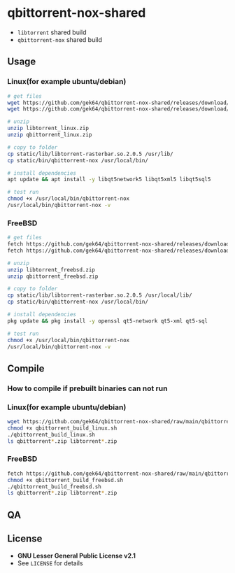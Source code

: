 # qbittorrent-nox-shared
- `libtorrent` shared build
- `qbittorrent-nox` shared build

## Usage
### Linux(for example ubuntu/debian)
```sh
# get files
wget https://github.com/gek64/qbittorrent-nox-shared/releases/download/v4.4.1/libtorrent_linux.zip
wget https://github.com/gek64/qbittorrent-nox-shared/releases/download/v4.4.1/qbittorrent_linux.zip

# unzip
unzip libtorrent_linux.zip
unzip qbittorrent_linux.zip

# copy to folder
cp static/lib/libtorrent-rasterbar.so.2.0.5 /usr/lib/
cp static/bin/qbittorrent-nox /usr/local/bin/

# install dependencies 
apt update && apt install -y libqt5network5 libqt5xml5 libqt5sql5

# test run
chmod +x /usr/local/bin/qbittorrent-nox
/usr/local/bin/qbittorrent-nox -v
```

### FreeBSD
```sh
# get files
fetch https://github.com/gek64/qbittorrent-nox-shared/releases/download/v4.4.1/libtorrent_freebsd.zip
fetch https://github.com/gek64/qbittorrent-nox-shared/releases/download/v4.4.1/qbittorrent_freebsd.zip

# unzip
unzip libtorrent_freebsd.zip
unzip qbittorrent_freebsd.zip

# copy to folder
cp static/lib/libtorrent-rasterbar.so.2.0.5 /usr/local/lib/
cp static/bin/qbittorrent-nox /usr/local/bin/

# install dependencies 
pkg update && pkg install -y openssl qt5-network qt5-xml qt5-sql

# test run
chmod +x /usr/local/bin/qbittorrent-nox
/usr/local/bin/qbittorrent-nox -v
```

## Compile
### How to compile if prebuilt binaries can not run
### Linux(for example ubuntu/debian)
```sh
wget https://github.com/gek64/qbittorrent-nox-shared/raw/main/qbittorrent_build_linux.sh
chmod +x qbittorrent_build_linux.sh
./qbittorrent_build_linux.sh
ls qbittorrent*.zip libtorrent*.zip
```
### FreeBSD
```sh
fetch https://github.com/gek64/qbittorrent-nox-shared/raw/main/qbittorrent_build_freebsd.sh
chmod +x qbittorrent_build_freebsd.sh
./qbittorrent_build_freebsd.sh
ls qbittorrent*.zip libtorrent*.zip
```


## QA


## License
- **GNU Lesser General Public License v2.1**
- See `LICENSE` for details
